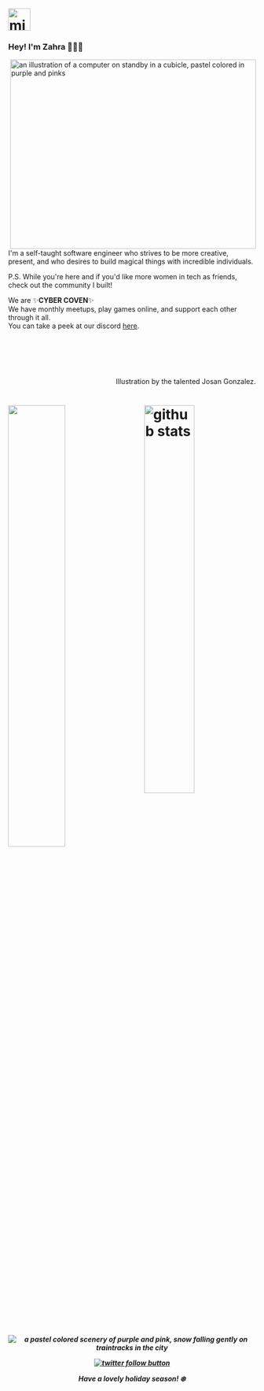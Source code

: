<!DOCTYPE html>
<html>
<head>
  <meta name="viewport" content="width=device-width, initial-scale=1.0, minimum-scale=1.0">
         <h1 align="left"><img src="https://img.icons8.com/ios/250/000000/dating-website.png" 
         alt="minimalist browser icon with a small heart"
         height="45"
         width="45" />  </h1>
         <h3 align="left"> Hey! I'm Zahra 👩🏻‍💻</h3>
           <img align="right" src="https://s3.us-west-2.amazonaws.com/secure.notion-static.com/18e3d4d8-b51c-4e89-b0de-69d915643cd2/ezgif-6-fda79a0b31c0.gif?X-Amz-Algorithm=AWS4-HMAC-SHA256&X-Amz-Credential=AKIAT73L2G45O3KS52Y5%2F20211101%2Fus-west-2%2Fs3%2Faws4_request&X-Amz-Date=20211101T005934Z&X-Amz-Expires=86400&X-Amz-Signature=0b4f86a31bb056f01772a2f41da5ded731f739fea0d070a1ab4a42df885b2542&X-Amz-SignedHeaders=host&response-content-disposition=filename%20%3D%22ezgif-6-fda79a0b31c0.gif%22" 
        height="385"
         width="500"
         alt="an illustration of a computer on standby in a cubicle, pastel colored in purple and pinks"/>  
  <p>    
           
  I'm a self-taught software engineer who strives to be more
  creative, present, and who desires to build magical things with
  incredible individuals.  

  

  P.S. While you're here and if you'd like more women in tech as friends, 
  check out the community I built!
  
  We are ✨**CYBER COVEN**✨  
  We have monthly meetups, play games online, and support each other through it all.  
  You can take a peek at our discord [here](https://www.google.com).  
</p>
  <br></br>
  <br></br>
<p align="right"> Illustration by the talented Josan Gonzalez. </p>
</head>  
<h1 align="left">
  
  <img src="https://github-readme-stats.vercel.app/api?username=grimxreaper&count_private=true&show_icons=true&theme=material-palenight" alt="github stats" width="45%" align="right"/>
<img src="https://github-readme-streak-stats.herokuapp.com/?user=grimxreaper&count_private=true&theme=material-palenight&show_icons=true" width="48%" >
</h1>
         
<h5 align="center">
       
 <img align="center" src="https://i.pinimg.com/originals/73/1a/e2/731ae2c23ace315cd38e23b46e5990de.gif" 
         alt="a pastel colored scenery of purple and pink, snow falling gently on traintracks in the city"/>        
         
 <p align="center"> <a href="https://twitter.com/icycodes" target="blank"><img src="https://img.shields.io/twitter/follow/icycodes?logo=twitter&style=for-the-badge" alt="twitter follow button" /></a> </p>
<p align="center"> Have a <em> lovely </em> holiday season! ❄️ </p>
</h5>
         
</html>



